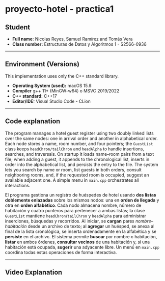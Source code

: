# proyecto-hotel - practica1

## Student
- **Full name:** Nicolas Reyes, Samuel Ramírez and Tomás Vera
- **Class number:** Estructuras de Datos y Algoritmos 1 - S2566-0936

---

## Environment (Versions)
This implementation uses only the C++ standard library.

- **Operating System (used):** macOS 15.6
- **Compiler** g++ 11+ (MinGW-w64) o MSVC 2019/2022
- **C++ standard:** C++17
- **Editor/IDE:** Visual Studio Code - CLion

---

## Code explanation
The program manages a hotel guest register using two doubly linked lists over the same nodes: one in arrival order and another in alphabetical order. Each node stores a name, room number, and four pointers; the `GuestList` class keeps `headChron/tailChron` and `headAlpha` to handle insertions, searches, and traversals. On startup it loads name–room pairs from a text file; when adding a guest, it appends to the chronological list, inserts in order into the alphabetical list, and persists the entry to the file. The system lets you search by name or room, list guests in both orders, consult neighboring rooms, and, if the requested room is occupied, suggest an available adjacent one. A simple menu in `main.cpp` orchestrates all interactions.

El programa gestiona un registro de huéspedes de hotel usando **dos listas doblemente enlazadas** sobre los mismos nodos: una en **orden de llegada** y otra en **orden alfabético**. Cada nodo almacena nombre, número de habitación y cuatro punteros para pertenecer a ambas listas; la clase `GuestList` mantiene `headChron`/`tailChron` y `headAlpha` para administrar inserciones, búsquedas y recorridos. Al iniciar, se **cargan** pares *nombre–habitación* desde un archivo de texto; al **agregar** un huésped, se anexa al final de la lista cronológica, se inserta ordenadamente en la alfabética y se **persiste** en el archivo. El sistema permite **buscar** por nombre o habitación, **listar** en ambos órdenes, **consultar vecinos** de una habitación y, si una habitación está ocupada, **sugerir** una adyacente libre. Un menú en `main.cpp` coordina todas estas operaciones de forma interactiva.

---

## Video Explanation
